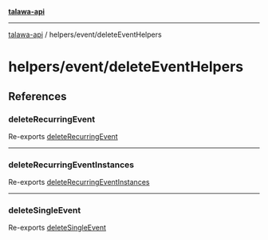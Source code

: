 [**talawa-api**](../../../README.md)

***

[talawa-api](../../../modules.md) / helpers/event/deleteEventHelpers

# helpers/event/deleteEventHelpers

## References

### deleteRecurringEvent

Re-exports [deleteRecurringEvent](deleteRecurringEvent/functions/deleteRecurringEvent.md)

***

### deleteRecurringEventInstances

Re-exports [deleteRecurringEventInstances](deleteRecurringEventInstances/functions/deleteRecurringEventInstances.md)

***

### deleteSingleEvent

Re-exports [deleteSingleEvent](deleteSingleEvent/functions/deleteSingleEvent.md)
